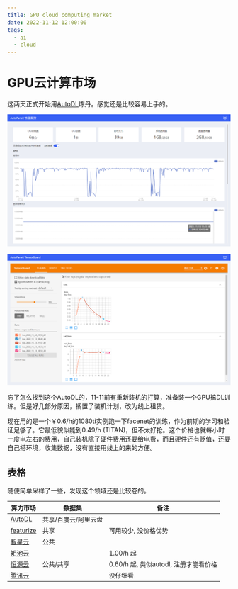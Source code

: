 ```yaml
---
title: GPU cloud computing market
date: 2022-11-12 12:00:00
tags: 
  - ai
  - cloud
---
```


# GPU云计算市场

这两天正式开始用[AutoDL](https://www.autodl.com/register?code=9b0db90f-2ad8-4a59-840c-dcc0765ba3ed)炼丹。感觉还是比较容易上手的。

![Dashboard](/img/autodl_dashboard_1.png)

![Tensorboard](/img/autodl_tensorboard.png)

忘了怎么找到这个AutoDL的，11-11前有重新装机的打算，准备装一个GPU搞DL训练。但是好几部分原因，搁置了装机计划，改为线上租赁。

现在用的是一个￥0.6/h的1080ti实例跑一下facenet的训练，作为前期的学习和验证足够了。它最低貌似能到0.49/h (TITAN)，但不太好抢。这个价格也就每小时一度电左右的费用，自己装机除了硬件费用还要给电费，而且硬件还有贬值，还要自己搭环境，收集数据，没有直接用线上的来的方便。

## 表格

随便简单采样了一些，发现这个领域还是比较卷的。

| 算力市场                                          | 数据集               | 备注                                  |
| ------------------------------------------------- | -------------------- | ------------------------------------- |
| [AutoDL](https://www.autodl.com/register?code=9b0db90f-2ad8-4a59-840c-dcc0765ba3ed)                 | 共享/百度云/阿里云盘 |                                       |
| [featurize](https://featurize.cn/)                | 共享                 | 可用较少, 没价格优势                  |
| [智星云](http://www.ai-galaxy.cn/)                | 公共                 |                                       |
| [矩池云](https://matpool.com/host-market/gpu)     |                      | 1.00/h 起                             |
| [恒源云](https://gpushare.com/)                   | 公共/共享            | 0.60/h 起, 类似autodl, 注册才能看价格 |
| [腾讯云](https://buy.cloud.tencent.com/price/gpu) |                      | 没仔细看                              |
